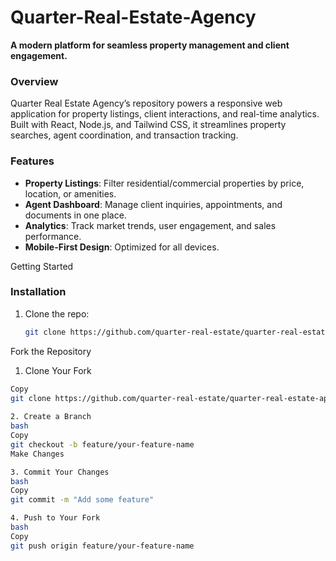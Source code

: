 # Quarter-Real-Estate-Agency
**A modern platform for seamless property management and client engagement.**  

### Overview  
Quarter Real Estate Agency’s repository powers a responsive web application for property listings, client interactions, and real-time analytics. Built with React, Node.js, and Tailwind CSS, it streamlines property searches, agent coordination, and transaction tracking.  

### Features  
- **Property Listings**: Filter residential/commercial properties by price, location, or amenities.  
- **Agent Dashboard**: Manage client inquiries, appointments, and documents in one place.  
- **Analytics**: Track market trends, user engagement, and sales performance.  
- **Mobile-First Design**: Optimized for all devices.  

Getting Started

### Installation  
1. Clone the repo:  
   ```bash  
   git clone https://github.com/quarter-real-estate/quarter-real-estate-app.git    


Fork the Repository

1. Clone Your Fork

```bash
Copy
git clone https://github.com/quarter-real-estate/quarter-real-estate-app.git
 
2. Create a Branch
bash
Copy
git checkout -b feature/your-feature-name
Make Changes

3. Commit Your Changes
bash
Copy
git commit -m "Add some feature"

4. Push to Your Fork
bash
Copy
git push origin feature/your-feature-name
